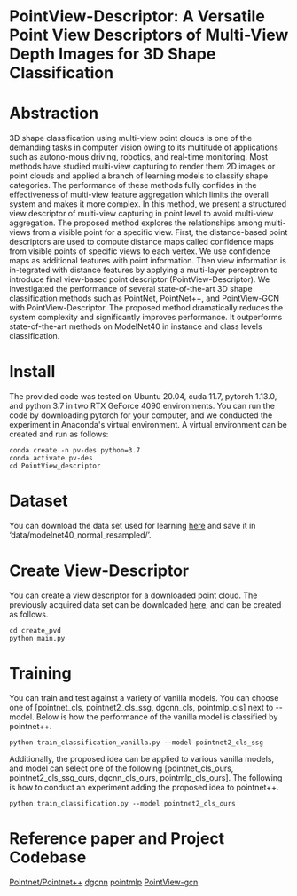 # PointView-Descriptor: A Versatile Point View Descriptors of Multi-View Depth Images for 3D Shape Classification
# Abstraction
3D shape classification using multi-view point clouds is one of the demanding tasks in computer vision owing to its multitude of applications such as autono-mous driving, robotics, and real-time monitoring. Most methods have studied multi-view capturing to render them 2D images or point clouds and applied a branch of learning models to classify shape categories. The performance of these methods fully confides in the effectiveness of multi-view feature aggregation which limits the overall system and makes it more complex. In this method, we present a structured view descriptor of multi-view capturing in point level to avoid multi-view aggregation. The proposed method explores the relationships among multi-views from a visible point for a specific view. First, the distance-based point descriptors are used to compute distance maps called confidence maps from visible points of specific views to each vertex. We use confidence maps as additional features with point information. Then view information is in-tegrated with distance features by applying a multi-layer perceptron to introduce final view-based point descriptor (PointView-Descriptor). We investigated the performance of several state-of-the-art 3D shape classification methods such as PointNet, PointNet++, and PointView-GCN with PointView-Descriptor. The proposed method dramatically reduces the system complexity and significantly improves performance. It outperforms state-of-the-art methods on ModelNet40 in instance and class levels classification.

# Install 
The provided code was tested on Ubuntu 20.04, cuda 11.7, pytorch 1.13.0, and python 3.7 in two RTX GeForce 4090 environments.
You can run the code by downloading pytorch for your computer, and we conducted the experiment in Anaconda's virtual environment. A virtual environment can be created and run as follows:
```
conda create -n pv-des python=3.7
conda activate pv-des
cd PointView_descriptor
```
# Dataset
You can download the data set used for learning [here](https://shapenet.cs.stanford.edu/media/modelnet40_normal_resampled.zip) and save it in ‘data/modelnet40_normal_resampled/’.
# Create View-Descriptor
You can create a view descriptor for a downloaded point cloud. The previously acquired data set can be downloaded [here](https://drive.google.com/file/d/1Fs2Qz9iWePmOAwf-TdslSIbAz0tUt5Ui/view?usp=drive_link), and can be created as follows.
```
cd create_pvd
python main.py
```
# Training
You can train and test against a variety of vanilla models.
You can choose one of [pointnet_cls, pointnet2_cls_ssg, dgcnn_cls, pointmlp_cls] next to --model.
Below is how the performance of the vanilla model is classified by pointnet++.
```
python train_classification_vanilla.py --model pointnet2_cls_ssg 
```
Additionally, the proposed idea can be applied to various vanilla models, and model can select one of the following [pointnet_cls_ours, pointnet2_cls_ssg_ours, dgcnn_cls_ours, pointmlp_cls_ours].
The following is how to conduct an experiment adding the proposed idea to pointnet++.
```
python train_classification.py --model pointnet2_cls_ours
```

# Reference paper and Project Codebase
[Pointnet/Pointnet++](https://github.com/yanx27/Pointnet_Pointnet2_pytorch?tab=readme-ov-file)
[dgcnn](https://github.com/WangYueFt/dgcnn.git)
[pointmlp](https://github.com/ma-xu/pointMLP-pytorch.git)
[PointView-gcn](https://github.com/SMohammadi89/PointView-GCN.git)
